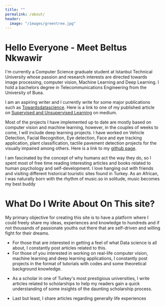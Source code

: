 ```yaml
---
title: ""
permalink: /about/
header:
  image: "/images/greentree.jpg"
---
```

# Hello Everyone - Meet Beltus Nkwawir

I'm currently a Computer Science graduate student at Istanbul Technical University whose passion and research interests are directed towards image processing, computer vision, Machine Learning and Deep Learning. I hold a bachelors degree in Telecommunications Engineering from the University of Buea.

I am an aspiring writer and I currently write for some major publications such as [Towardsdatascience](https://towardsdatascience.com/). Here is a link to one of my published article on [Supervised and Unsupervised Learning](https://towardsdatascience.com/supervised-and-unsupervised-learning-for-everyone-526f9b746dd5) on medium.

Most of the projects I have implemented up to date are mostly based on computer vision and machine learning, however, in the couples of weeks to come, I will include deep learning projects. I have worked on Vehicle Detection, Facial Recognition, Eye detection, Face and eye tracking application, plant classification, tactile pavement detection projects for the visually impaired among others. Here is a link to my [github page](https://github.com/Beltus).


I am fascinated by the concept of why humans act the way they do, so I spent most of free time reading interesting articles and books related to human psychology and self-development. I love hanging out with friends and visiting different historical touristic sites found in Turkey. As an African, I was naturally born with the rhythm of music.so in solitude, music becomes my best buddy



# What Do I Write About On This site?
My primary objective for creating this site is to have a platform where I could freely share my ideas, experiences and knowledge to hundreds and if not thousands of passionate youths out there that are self-driven and willing fight for their dreams.

* For those that are interested in getting a feel of what Data science is all about, I constantly post articles related to this.
* For those of you interested in working on real-life computer vision, machine learning and deep learning applications, I constantly post projects in the format of tutorials with codes and some theoretical background knowledge.
- As a scholar in one of Turkey's most prestigious universities, I write articles related to scholarships to help my readers gain a quick understanding of some insights of the daunting scholarship process.
* Last but least, I share articles regarding generally life experiences
